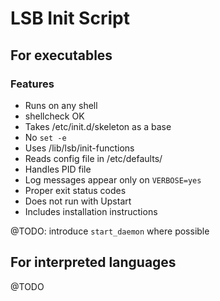 # LSB Init Script

## For executables

### Features

- Runs on any shell
- shellcheck OK
- Takes /etc/init.d/skeleton as a base
- No `set -e`
- Uses /lib/lsb/init-functions
- Reads config file in /etc/defaults/
- Handles PID file
- Log messages appear only on `VERBOSE=yes`
- Proper exit status codes
- Does not run with Upstart
- Includes installation instructions

@TODO: introduce `start_daemon` where possible

## For interpreted languages

@TODO
